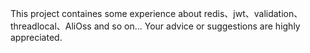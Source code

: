 This project containes some experience about redis、jwt、validation、threadlocal、AliOss and so on...
Your advice or suggestions are highly appreciated.
